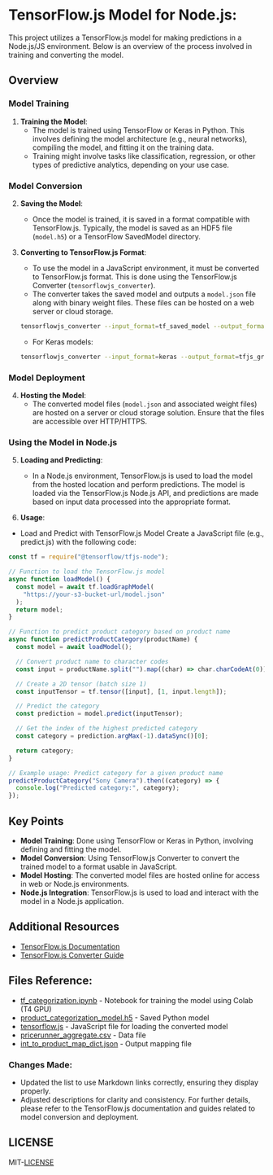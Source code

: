 # TensorFlow.js Model for Node.js:

This project utilizes a TensorFlow.js model for making predictions in a Node.js/JS environment. Below is an overview of the process involved in training and converting the model.

## Overview

### Model Training

1. **Training the Model**:
   - The model is trained using TensorFlow or Keras in Python. This involves defining the model architecture (e.g., neural networks), compiling the model, and fitting it on the training data.
   - Training might involve tasks like classification, regression, or other types of predictive analytics, depending on your use case.

### Model Conversion

2. **Saving the Model**:

   - Once the model is trained, it is saved in a format compatible with TensorFlow.js. Typically, the model is saved as an HDF5 file (`model.h5`) or a TensorFlow SavedModel directory.

3. **Converting to TensorFlow.js Format**:

   - To use the model in a JavaScript environment, it must be converted to TensorFlow.js format. This is done using the TensorFlow.js Converter (`tensorflowjs_converter`).
   - The converter takes the saved model and outputs a `model.json` file along with binary weight files. These files can be hosted on a web server or cloud storage.

   ```bash
   tensorflowjs_converter --input_format=tf_saved_model --output_format=tfjs_graph_model /path/to/saved_model /path/to/tfjs_model
   ```

   - For Keras models:

   ```bash
   tensorflowjs_converter --input_format=keras --output_format=tfjs_graph_model /path/to/model.h5 /path/to/tfjs_model
   ```

### Model Deployment

4. **Hosting the Model**:
   - The converted model files (`model.json` and associated weight files) are hosted on a server or cloud storage solution. Ensure that the files are accessible over HTTP/HTTPS.

### Using the Model in Node.js

5. **Loading and Predicting**:

   - In a Node.js environment, TensorFlow.js is used to load the model from the hosted location and perform predictions. The model is loaded via the TensorFlow.js Node.js API, and predictions are made based on input data processed into the appropriate format.

6. **Usage**:

- Load and Predict with TensorFlow.js Model
  Create a JavaScript file (e.g., predict.js) with the following code:

```js
const tf = require("@tensorflow/tfjs-node");

// Function to load the TensorFlow.js model
async function loadModel() {
  const model = await tf.loadGraphModel(
    "https://your-s3-bucket-url/model.json"
  );
  return model;
}

// Function to predict product category based on product name
async function predictProductCategory(productName) {
  const model = await loadModel();

  // Convert product name to character codes
  const input = productName.split("").map((char) => char.charCodeAt(0));

  // Create a 2D tensor (batch size 1)
  const inputTensor = tf.tensor([input], [1, input.length]);

  // Predict the category
  const prediction = model.predict(inputTensor);

  // Get the index of the highest predicted category
  const category = prediction.argMax(-1).dataSync()[0];

  return category;
}

// Example usage: Predict category for a given product name
predictProductCategory("Sony Camera").then((category) => {
  console.log("Predicted category:", category);
});
```

## Key Points

- **Model Training**: Done using TensorFlow or Keras in Python, involving defining and fitting the model.
- **Model Conversion**: Using TensorFlow.js Converter to convert the trained model to a format usable in JavaScript.
- **Model Hosting**: The converted model files are hosted online for access in web or Node.js environments.
- **Node.js Integration**: TensorFlow.js is used to load and interact with the model in a Node.js application.

## Additional Resources

- [TensorFlow.js Documentation](https://www.tensorflow.org/js)
- [TensorFlow.js Converter Guide](https://www.tensorflow.org/js/guide/conversion)

## Files Reference:

- [tf_categorization.ipynb](tf_categorization.ipynb) - Notebook for training the model using Colab (T4 GPU)
- [product_categorization_model.h5](product_categorization_model.h5) - Saved Python model
- [tensorflow.js](tensorflow.js) - JavaScript file for loading the converted model
- [pricerunner_aggregate.csv](pricerunner_aggregate.csv) - Data file
- [int_to_product_map_dict.json](int_to_product_map_dict.json) - Output mapping file

### Changes Made:

- Updated the list to use Markdown links correctly, ensuring they display properly.
- Adjusted descriptions for clarity and consistency.
  For further details, please refer to the TensorFlow.js documentation and guides related to model conversion and deployment.

## LICENSE

MIT-[LICENSE](LICENSE)
